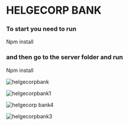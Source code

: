 # HELGECORP BANK

  ### To start you need to run
  
  Npm install 
  
  ### and then go to the server folder and run
  Npm install 


![helgecorpbank](https://user-images.githubusercontent.com/31938621/94617303-b96d9200-027f-11eb-8adb-3c661d680b6c.jpg)


![helgecorpbank1](https://user-images.githubusercontent.com/31938621/94617302-b8d4fb80-027f-11eb-8c23-d6c29b84192d.jpg)


![helgecorp bank4](https://user-images.githubusercontent.com/31938621/94617297-b7a3ce80-027f-11eb-862c-d49649ba18ca.jpg)

![helgecorpbank3](https://user-images.githubusercontent.com/31938621/94617300-b8d4fb80-027f-11eb-9e68-69d4b913b72f.jpg)



